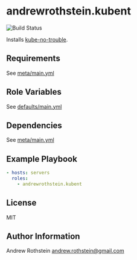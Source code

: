 andrewrothstein.kubent
=========

![Build Status](https://github.com/andrewrothstein/ansible-kubent/actions/workflows/build.yml/badge.svg)

Installs [kube-no-trouble](https://github.com/doitintl/kube-no-trouble).

Requirements
------------

See [meta/main.yml](meta/main.yml)

Role Variables
--------------

See [defaults/main.yml](defaults/main.yml)

Dependencies
------------

See [meta/main.yml](meta/main.yml)

Example Playbook
----------------

```yml
- hosts: servers
  roles:
    - andrewrothstein.kubent
```

License
-------

MIT

Author Information
------------------

Andrew Rothstein <andrew.rothstein@gmail.com>
